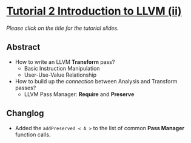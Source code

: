 # [Tutorial 2 Introduction to LLVM (ii)](https://v2.overleaf.com/read/vdwnnwdcshyx)

*Please click on the title for the tutorial slides.*

## Abstract

- How to write an LLVM **Transform** pass?
  - Basic Instruction Manipulation
  - User-Use-Value Relationship
- How to build up the *connection* between Analysis and Transform passes?
  - LLVM Pass Manager: **Require** and **Preserve**

## Changlog

- Added the `addPreserved < A >` to the list of common **Pass Manager** function calls.
